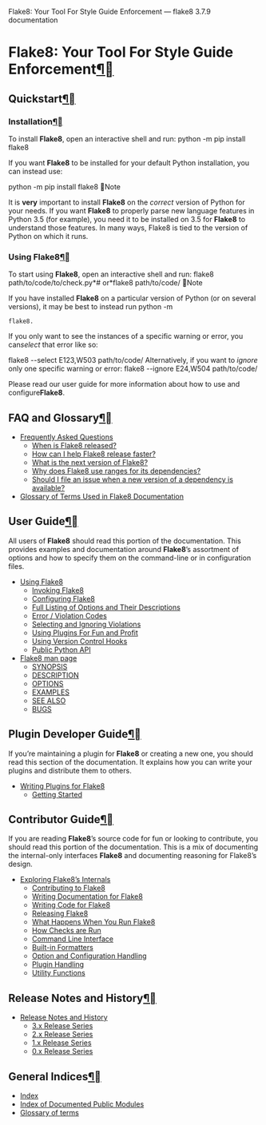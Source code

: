 Flake8: Your Tool For Style Guide Enforcement — flake8 3.7.9 documentation

# Flake8: Your Tool For Style Guide Enforcement[¶](https://flake8.pycqa.org/en/latest/#flake8-your-tool-for-style-guide-enforcement)

## Quickstart[¶](https://flake8.pycqa.org/en/latest/#quickstart)

### Installation[¶](https://flake8.pycqa.org/en/latest/#installation)

To install **Flake8**, open an interactive shell and run:
python<version>  -m  pip  install  flake8

If you want **Flake8** to be installed for your default Python installation, you can instead use:

python  -m  pip  install  flake8
Note

It is **very** important to install **Flake8** on the *correct* version of Python for your needs. If you want **Flake8** to properly parse new language features in Python 3.5 (for example), you need it to be installed on 3.5 for **Flake8** to understand those features. In many ways, Flake8 is tied to the version of Python on which it runs.

### Using Flake8[¶](https://flake8.pycqa.org/en/latest/#using-flake8)

To start using **Flake8**, open an interactive shell and run:
flake8  path/to/code/to/check.py*# or*flake8  path/to/code/
Note

If you have installed **Flake8** on a particular version of Python (or on several versions), it may be best to instead run 	python<version> -m

	flake8.

If you only want to see the instances of a specific warning or error, you can*select* that error like so:

flake8  --select  E123,W503  path/to/code/
Alternatively, if you want to *ignore* only one specific warning or error:
flake8  --ignore  E24,W504  path/to/code/

Please read our user guide for more information about how to use and configure**Flake8**.

## FAQ and Glossary[¶](https://flake8.pycqa.org/en/latest/#faq-and-glossary)

- [Frequently Asked Questions](https://flake8.pycqa.org/en/latest/faq.html)
    - [When is Flake8 released?](https://flake8.pycqa.org/en/latest/faq.html#when-is-flake8-released)
    - [How can I help Flake8 release faster?](https://flake8.pycqa.org/en/latest/faq.html#how-can-i-help-flake8-release-faster)
    - [What is the next version of Flake8?](https://flake8.pycqa.org/en/latest/faq.html#what-is-the-next-version-of-flake8)
    - [Why does Flake8 use ranges for its dependencies?](https://flake8.pycqa.org/en/latest/faq.html#why-does-flake8-use-ranges-for-its-dependencies)
    - [Should I file an issue when a new version of a dependency is available?](https://flake8.pycqa.org/en/latest/faq.html#should-i-file-an-issue-when-a-new-version-of-a-dependency-is-available)
- [Glossary of Terms Used in Flake8 Documentation](https://flake8.pycqa.org/en/latest/glossary.html)

## User Guide[¶](https://flake8.pycqa.org/en/latest/#user-guide)

All users of **Flake8** should read this portion of the documentation. This provides examples and documentation around **Flake8**’s assortment of options and how to specify them on the command-line or in configuration files.

- [Using Flake8](https://flake8.pycqa.org/en/latest/user/index.html)
    - [Invoking Flake8](https://flake8.pycqa.org/en/latest/user/invocation.html)
    - [Configuring Flake8](https://flake8.pycqa.org/en/latest/user/configuration.html)
    - [Full Listing of Options and Their Descriptions](https://flake8.pycqa.org/en/latest/user/options.html)
    - [Error / Violation Codes](https://flake8.pycqa.org/en/latest/user/error-codes.html)
    - [Selecting and Ignoring Violations](https://flake8.pycqa.org/en/latest/user/violations.html)
    - [Using Plugins For Fun and Profit](https://flake8.pycqa.org/en/latest/user/using-plugins.html)
    - [Using Version Control Hooks](https://flake8.pycqa.org/en/latest/user/using-hooks.html)
    - [Public Python API](https://flake8.pycqa.org/en/latest/user/python-api.html)
- [Flake8 man page](https://flake8.pycqa.org/en/latest/manpage.html)
    - [SYNOPSIS](https://flake8.pycqa.org/en/latest/manpage.html#synopsis)
    - [DESCRIPTION](https://flake8.pycqa.org/en/latest/manpage.html#description)
    - [OPTIONS](https://flake8.pycqa.org/en/latest/manpage.html#options)
    - [EXAMPLES](https://flake8.pycqa.org/en/latest/manpage.html#examples)
    - [SEE ALSO](https://flake8.pycqa.org/en/latest/manpage.html#see-also)
    - [BUGS](https://flake8.pycqa.org/en/latest/manpage.html#bugs)

## Plugin Developer Guide[¶](https://flake8.pycqa.org/en/latest/#plugin-developer-guide)

If you’re maintaining a plugin for **Flake8** or creating a new one, you should read this section of the documentation. It explains how you can write your plugins and distribute them to others.

- [Writing Plugins for Flake8](https://flake8.pycqa.org/en/latest/plugin-development/index.html)
    - [Getting Started](https://flake8.pycqa.org/en/latest/plugin-development/index.html#getting-started)

## Contributor Guide[¶](https://flake8.pycqa.org/en/latest/#contributor-guide)

If you are reading **Flake8**’s source code for fun or looking to contribute, you should read this portion of the documentation. This is a mix of documenting the internal-only interfaces **Flake8** and documenting reasoning for Flake8’s design.

- [Exploring Flake8’s Internals](https://flake8.pycqa.org/en/latest/internal/index.html)
    - [Contributing to Flake8](https://flake8.pycqa.org/en/latest/internal/contributing.html)
    - [Writing Documentation for Flake8](https://flake8.pycqa.org/en/latest/internal/writing-documentation.html)
    - [Writing Code for Flake8](https://flake8.pycqa.org/en/latest/internal/writing-code.html)
    - [Releasing Flake8](https://flake8.pycqa.org/en/latest/internal/releases.html)
    - [What Happens When You Run Flake8](https://flake8.pycqa.org/en/latest/internal/start-to-finish.html)
    - [How Checks are Run](https://flake8.pycqa.org/en/latest/internal/checker.html)
    - [Command Line Interface](https://flake8.pycqa.org/en/latest/internal/cli.html)
    - [Built-in Formatters](https://flake8.pycqa.org/en/latest/internal/formatters.html)
    - [Option and Configuration Handling](https://flake8.pycqa.org/en/latest/internal/option_handling.html)
    - [Plugin Handling](https://flake8.pycqa.org/en/latest/internal/plugin_handling.html)
    - [Utility Functions](https://flake8.pycqa.org/en/latest/internal/utils.html)

## Release Notes and History[¶](https://flake8.pycqa.org/en/latest/#release-notes-and-history)

- [Release Notes and History](https://flake8.pycqa.org/en/latest/release-notes/index.html)
    - [3.x Release Series](https://flake8.pycqa.org/en/latest/release-notes/index.html#x-release-series)
    - [2.x Release Series](https://flake8.pycqa.org/en/latest/release-notes/index.html#id1)
    - [1.x Release Series](https://flake8.pycqa.org/en/latest/release-notes/index.html#id2)
    - [0.x Release Series](https://flake8.pycqa.org/en/latest/release-notes/index.html#id3)

## General Indices[¶](https://flake8.pycqa.org/en/latest/#general-indices)

- [Index](https://flake8.pycqa.org/en/latest/genindex.html)
- [Index of Documented Public Modules](https://flake8.pycqa.org/en/latest/py-modindex.html)
- [Glossary of terms](https://flake8.pycqa.org/en/latest/glossary.html#glossary)